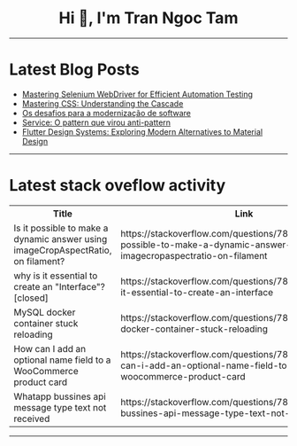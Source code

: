 <h1 align="center">Hi 👋, I'm Tran Ngoc Tam</h1>

---

# Latest Blog Posts 
<!-- BLOG-POST-LIST:START -->
- [Mastering Selenium WebDriver for Efficient Automation Testing](https://dev.to/gadekar_sachin/mastering-selenium-webdriver-for-efficient-automation-testing-316h)
- [Mastering CSS: Understanding the Cascade](https://dev.to/mustapha/mastering-css-understanding-the-cascade-15g)
- [Os desafios para a modernização de software](https://dev.to/ramonduraes/os-desafios-para-a-modernizacao-de-software-3eo9)
- [Service: O pattern que virou anti-pattern](https://dev.to/asouza/service-o-pattern-que-virou-anti-pattern-568f)
- [Flutter Design Systems: Exploring Modern Alternatives to Material Design](https://dev.to/dinko7/flutter-design-systems-exploring-modern-alternatives-to-material-design-23e)
<!-- BLOG-POST-LIST:END -->

---

# Latest stack oveflow activity
<table>
  <tr><th>Title</th><th>Link</th></tr>
  <!-- STACKOVERFLOW:START --><tr><td>Is it possible to make a dynamic answer using imageCropAspectRatio, on filament?</td><td>https://stackoverflow.com/questions/78749980/is-it-possible-to-make-a-dynamic-answer-using-imagecropaspectratio-on-filament</td></tr><tr><td>why is it essential to create an &quot;Interface&quot;? [closed]</td><td>https://stackoverflow.com/questions/78749957/why-is-it-essential-to-create-an-interface</td></tr><tr><td>MySQL docker container stuck reloading</td><td>https://stackoverflow.com/questions/78749818/mysql-docker-container-stuck-reloading</td></tr><tr><td>How can I add an optional name field to a WooCommerce product card</td><td>https://stackoverflow.com/questions/78749714/how-can-i-add-an-optional-name-field-to-a-woocommerce-product-card</td></tr><tr><td>Whatapp bussines api message type text not received</td><td>https://stackoverflow.com/questions/78749476/whatapp-bussines-api-message-type-text-not-received</td></tr><!-- STACKOVERFLOW:END -->
</table>

---


